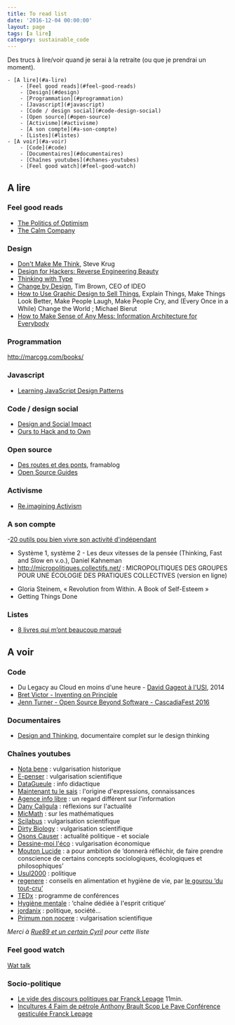 ```yaml
---
title: To read list
date: '2016-12-04 00:00:00'
layout: page
tags: [a lire]
category: sustainable_code
---
```


Des trucs à lire/voir quand je serai à la retraite (ou que je prendrai un moment).

<!--more-->

<!-- TOC depthFrom:1 depthTo:6 withLinks:1 updateOnSave:1 orderedList:0 -->

	- [A lire](#a-lire)
		- [Feel good reads](#feel-good-reads)
		- [Design](#design)
		- [Programmation](#programmation)
		- [Javascript](#javascript)
		- [Code / design social](#code-design-social)
		- [Open source](#open-source)
		- [Activisme](#activisme)
		- [A son compte](#a-son-compte)
		- [Listes](#listes)
	- [A voir](#a-voir)
		- [Code](#code)
		- [Documentaires](#documentaires)
		- [Chaînes youtubes](#chanes-youtubes)
		- [Feel good watch](#feel-good-watch)

<!-- /TOC -->

## A lire

### Feel good reads

- [The Politics of Optimism](https://medium.com/@AlexSteffen/the-politics-of-optimism-37a5006e8ba8#.lz1kqvxxb)
- [The Calm Company](https://m.signalvnoise.com/the-calm-company-our-next-book-d0ed917cc457)


### Design
- [Don't Make Me Think](https://www.amazon.com/Dont-Make-Think-Revisited-Usability/dp/0321965515/ref=pd_sim_b_2?ie=UTF8&refRID=18V1XW44Y0XF9Z0HC7WN), Steve Krug
- [Design for Hackers: Reverse Engineering Beauty](https://www.amazon.com/Design-Hackers-Reverse-Engineering-Beauty/dp/1119998956/)
- [Thinking with Type](https://www.amazon.com/Thinking-Type-2nd-revised-expanded/dp/1568989695)
- [Change by Design](https://www.ideo.com/post/change-by-design), Tim Brown, CEO of IDEO
- [How to Use Graphic Design to Sell Things](https://www.amazon.com/Graphic-Design-Things-Explain-Better/dp/0062413902/), Explain Things, Make Things Look Better, Make People Laugh, Make People Cry, and (Every Once in a While) Change the World ; Michael Bierut
- [How to Make Sense of Any Mess: Information Architecture for Everybody](https://www.amazon.com/How-Make-Sense-Any-Mess/dp/1500615994/)

### Programmation

http://marcgg.com/books/

### Javascript

- [Learning JavaScript Design Patterns](https://addyosmani.com/resources/essentialjsdesignpatterns/book/)

### Code / design social

- [Design and Social Impact](https://www.arts.gov/sites/default/files/Design-and-Social-Impact.pdf)
- [Ours to Hack and to Own](http://www.orbooks.com/catalog/ours-to-hack-and-to-own/)

### Open source
- [Des routes et des ponts](https://framablog.org/category/libres-cultures/des-routes-et-des-ponts/), framablog
- [Open Source Guides](https://opensource.guide/)

### Activisme

- [Re.imagining Activism](http://www.smart-csos.org/images/Documents/reimagining_activism_guide.pdf)

### A son compte

-[20 outils pou bien vivre son activité d'indépendant](http://www.kob-one.com/blog/graphistes-freelances-20-outils-calculettes-sites-et-livres-pour-bien-vivre-de-son-activite-dindependant/)

- Système 1, système 2 - Les deux vitesses de la pensée (Thinking, Fast and Slow en v.o.), Daniel Kahneman
- http://micropolitiques.collectifs.net/ : MICROPOLITIQUES DES GROUPES
POUR UNE ÉCOLOGIE DES PRATIQUES COLLECTIVES (version en ligne)

<!-- http://livre.fnac.com/a9180576/Scott-Stossel-Anxiete -->

- Gloria Steinem, « Revolution from Within. A Book of Self-Esteem »
- Getting Things Done

### Listes

- [8 livres qui m’ont beaucoup marqué](https://medium.com/nouvelle-ecole/8-livres-qui-mont-beaucoup-marqu%C3%A9-c13ca2133aab)


## A voir

### Code
- Du Legacy au Cloud en moins d'une heure - [David Gageot à l'USI](https://www.youtube.com/watch?v=q11gydDAMSo), 2014
- [Bret Victor - Inventing on Principle](https://vimeo.com/36579366)
- [Jenn Turner - Open Source Beyond Software - CascadiaFest 2016](https://www.youtube.com/watch?v=XdCPblnTMCw)

### Documentaires
- [Design and Thinking](https://www.youtube.com/watch?v=Z_YwyMssN0Y), documentaire complet sur le design thinking

### Chaînes youtubes

- [Nota bene](https://www.youtube.com/user/notabenemovies) : vulgarisation historique
- [E-penser](https://www.youtube.com/user/epenser1) : vulgarisation scientifique
- [DataGueule](https://www.youtube.com/user/datagueule) : info didactique
- [Maintenant tu le sais](https://www.youtube.com/channel/UCVL_6o--Z1CVSTROLMdLfNA) :  l'origine d'expressions, connaissances
- [Agence info libre](https://www.youtube.com/user/infosdontonparlepeu) : un regard différent sur l'information
- [Dany Caligula](https://www.youtube.com/user/DanyCaligula) : réflexions sur l'actualité
- [MicMath](https://www.youtube.com/user/Micmaths) : sur les mathématiques
- [Scilabus](https://www.youtube.com/user/Micmaths) : vulgarisation scientifique
- [Dirty Biology](https://www.youtube.com/user/dirtybiology)
 : vulgarisation scientifique
- [Osons Causer](https://www.youtube.com/channel/UCVeMw72tepFl1Zt5fvf9QKQ) : actualité politique - et sociale
- [Dessine-moi l'éco](https://www.youtube.com/user/dessinemoileco) : vulgarisation économique
- [Mouton Lucide](https://www.youtube.com/channel/UC2kIberIFY054MWlDWNebxA) : a pour ambition de ‘donnerà réfléchir, de faire prendre conscience de certains concepts sociologiques, écologiques et philosophiques’
- [Usul2000](https://www.youtube.com/user/MrUsul2000) : politique
- [regenere](https://www.youtube.com/user/thierry66pasteque) : conseils en alimentation et hygiène de vie, par
[le gourou ‘du tout-cru’](http://rue89.nouvelobs.com/2014/11/26/thierry-casasnovas-gourou-tout-cru-attend-tranquille-youtube-256224)
- [TEDx](https://www.youtube.com/user/TEDxTalks) : programme de conférences
- [Hygiène mentale](https://www.youtube.com/user/fauxsceptique) : ‘chaîne dédiée à l'esprit critique’
- [jordanix](https://www.youtube.com/channel/UCuVx9duCZYExp4Z4PNhzPXw) : politique, société...
- [Primum non nocere](https://www.youtube.com/user/scilabus) : vulgarisation scientifique

*Merci à [Rue89 et un certain Cyril](http://rue89.nouvelobs.com/2016/12/01/famille-ils-regardent-plus-jt-ils-regardent-youtube-265768?utm_campaign=Echobox&utm_medium=Social&utm_source=Facebook#link_time=1480609991) pour cette lliste*

### Feel good watch

[Wat talk](https://www.destroyallsoftware.com/talks/wat)

### Socio-politique

- [Le vide des discours politiques par Franck Lepage](https://www.youtube.com/watch?v=f2bsGWWZ45E) 11min.
- [Incultures 4 Faim de pétrole Anthony Brault Scop Le Pave Conférence gesticulée Franck Lepage](https://www.youtube.com/watch?v=3l4JwCv1Gtc)
